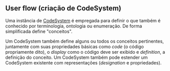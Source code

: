 ## User flow (criação de CodeSystem)

Uma instância de [CodeSystem](https://www.hl7.org/fhir/r4/codesystem.html) é empregada para definir o que também é conhecido por terminologia, ontologia ou enumeração.
De forma simplificada define "conceitos". 

Um CodeSystem também define alguns ou todos os conceitos pertinentes, juntamente com suas propriedades básicas como _code_ (o código propriamente dito), o _display_ 
como o código deve ser exibido e _definition_, a definição do conceito. Um CodeSystem também pode estender um CodeSystem existente com representações (_designation_ e propriedades).

